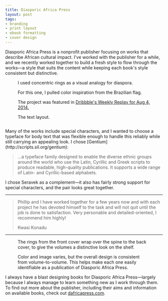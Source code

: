 ```yaml
---
title: Diasporic Africa Press
layout: post
tags:
- branding
- print layout
- ebook formatting
- cover design
---
```

Diasporic Africa Press is a nonprofit publisher focusing on works that describe African cultural impact. I've worked with the publisher for a while, and we recently worked together to build a fresh style to flow through the works—a style that suits the content while keeping each book's style consistent but distinctive. 
<figure>
	<img src="/img/portfolio/dap/cover-1.png" alt="">
	<figcaption>I used concentric rings as a visual analogy for diaspora.</figcaption>
</figure>
<figure>
	<img src="/img/portfolio/dap/cover-2.png" alt="">
	<figcaption>For this one, I pulled color inspiration from the Brazilian flag.</figcaption>
</figure>
<figure>
	<img src="/img/portfolio/dap/cover-3.png" alt="">
	<figcaption>The project was featured in <a href="https://dribbble.com/stories/2014/08/04/weekly-replay">Dribbble's Weekly Replay for Aug 4, 2014.</a></figcaption>
</figure>
<figure>
	<img src="/img/portfolio/dap/interior-1.png" alt="">
	<figcaption>The text layout.</figcaption>
</figure>
<figure>
	<img src="/img/portfolio/dap/fonts.png" alt="">
</figure>
Many of the works include special characters, and I wanted to choose a typeface for body text that was flexible enough to handle this reliably while still carrying an appealing look. I chose [Gentium](http://scripts.sil.org/gentium): 

>…a typeface family designed to enable the diverse ethnic groups around the world who use the Latin, Cyrillic and Greek scripts to produce readable, high-quality publications. It supports a wide range of Latin- and Cyrillic-based alphabets.

I chose Seravek as a complement—it also has fairly strong support for special characters, and the pair looks great together.

---

>Phillip and I have worked together for a few years now and with each project he has devoted himself to the task and will not quit until the job is done to satisfaction. Very personable and detailed-oriented, I recommend him highly!
> 
>Kwasi Konadu

---

<figure>
	<img src="/img/portfolio/dap/jacket-1.png" alt="">
	<figcaption>The rings from the front cover wrap over the spine to the back cover, to give the volumes a distinctive look on the shelf.</figcaption>
</figure>

<figure>
	<img src="/img/portfolio/dap/jackets-array.png" alt="">
	<figcaption>Color and image varies, but the overall design is consistent from volume-to-volume. This helps make each one easily identifiable as a publication of Diasporic Africa Press.</figcaption>
</figure>

I always have a blast designing books for Diasporic Africa Press—largely because I always manage to learn something new as I work through them. To find out more about the publisher, including their aims and information on available books, check out [dafricapress.com](http://www.dafricapress.com).

